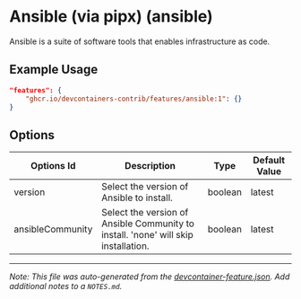 
# Ansible (via pipx) (ansible)

Ansible is a suite of software tools that enables infrastructure as code.

## Example Usage

```json
"features": {
    "ghcr.io/devcontainers-contrib/features/ansible:1": {}
}
```

## Options

| Options Id | Description | Type | Default Value |
|-----|-----|-----|-----|
| version | Select the version of Ansible to install. | boolean | latest |
| ansibleCommunity | Select the version of Ansible Community to install. 'none' will skip installation. | boolean | latest |



---

_Note: This file was auto-generated from the [devcontainer-feature.json](https://github.com/devcontainers-contrib/features/blob/main/src/ansible/devcontainer-feature.json).  Add additional notes to a `NOTES.md`._
